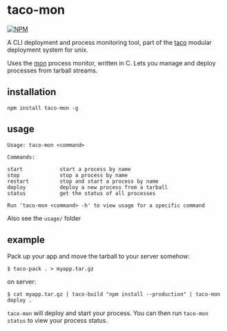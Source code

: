 # taco-mon

[![NPM](https://nodei.co/npm/taco-mon.png)](https://nodei.co/npm/taco-mon/)

A CLI deployment and process monitoring tool, part of the [taco](https://github.com/maxogden/taco) modular deployment system for unix.

Uses the [mon](https://github.com/tj/mon) process monitor, written in C. Lets you manage and deploy processes from tarball streams.

## installation

```
npm install taco-mon -g
```

## usage

```
Usage: taco-mon <command>

Commands:

start            start a process by name
stop             stop a process by name
restart          stop and start a process by name
deploy           deploy a new process from a tarball
status           get the status of all processes

Run 'taco-mon <command> -h' to view usage for a specific command
```

Also see the `usage/` folder

## example

Pack up your app and move the tarball to your server somehow:

```
$ taco-pack . > myapp.tar.gz
```

on server:

```
$ cat myapp.tar.gz | taco-build "npm install --production" | taco-mon deploy .
```

`taco-mon` will deploy and start your process. You can then run `taco-mon status` to view your process status.
